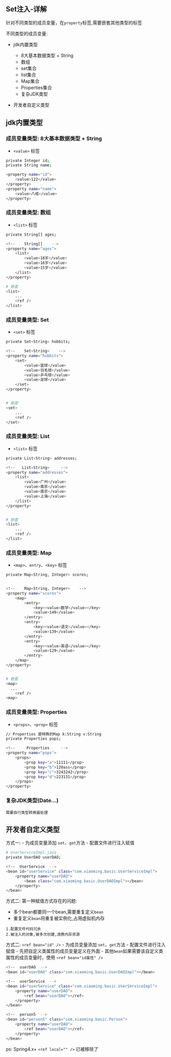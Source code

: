 ## Set注入-详解
针对不同类型的成员变量，在`property`标签,需要嵌套其他类型的标签

不同类型的成员变量:
- jdk内置类型
	- 8大基本数据类型 + String
	- 数组
	- set集合
	- list集合
	- Map集合
	- Properties集合
	- 复杂JDK类型

- 开发者自定义类型





## jdk内置类型
### 成员变量类型: 8大基本数据类型 + String
-  `<value>` 标签
```bash
private Integer id;
private String name;

<property name="id">
	<value>122</value>
</property>
<property name="name">
	<value>八戒</value>
</property>
```


### 成员变量类型: 数组
- `<list>` 标签
```bash
private String[] ages;

<!--    String[]    -->
<property name="ages">
    <list>
        <value>18岁</value>
        <value>16岁</value>
        <value>15岁</value>
    </list>
</property>

# 嵌套
<list>
	...
	<ref />
</list>
```


### 成员变量类型: Set
- `<set>` 标签
```bash
private Set<String> hobbits;

<!--    Set<String>    -->
<property name="hobbits">
    <set>
        <value>篮球</value>
        <value>羽毛球</value>
        <value>乒乓球</value>
        <value>足球</value>
    </set>
</property>


# 嵌套
<set>
	...
	<ref />
</set>
```


### 成员变量类型: List
- `<list>` 标签
```bash
private List<String> addresses;

<!--   List<String>     -->
<property name="addresses">
    <list>
        <value>广州</value>
        <value>南京</value>
        <value>南京</value>
        <value>上海</value>
    </list>
</property>


# 嵌套
<list>
	...
	<ref />
</list>
```


### 成员变量类型: Map
- `<map>`、`entry`、`<key>` 标签
```bash
private Map<String, Integer> scores;


<!--    Map<String, Integer>    -->
<property name="scores">
    <map>
        <entry>
            <key><value>数学</value></key>
            <value>149</value>
        </entry>
        <entry>
            <key><value>语文</value></key>
            <value>139</value>
        </entry>
        <entry>
            <key><value>英语</value></key>
            <value>129</value>
        </entry>
    </map>
</property>


# 嵌套
<map>
  ...
	<ref />
<map>

```


### 成员变量类型: Properties
- `<props>`、`<prop>` 标签
```bash
// Properties 是特殊的Map k:String v:String
private Properties pops;

<!--     Properties     -->
<property name="pops">
    <props>
        <prop key="a">11111</prop>
        <prop key="b">120ass</prop>
        <prop key="c">3243242</prop>
        <prop key="d">223131</prop>
    </props>
</property>
```


### 复杂JDK类型(Date...)
```
需要自行类型转换器处理
```





## 开发者自定义类型
方式一:
	- 为成员变量添加 `set`、`get`方法
	- 配置文件进行注入赋值
```bash
# UserServiceImpl.java
private UserDAO userDAO;

<!--  UserService  -->
<bean id="userService" class="com.xiaoming.basic.UserServiceImpl">
    <property name="userDAO">
        <bean class="com.xiaoming.basic.UserDAOImpl"></bean>
    </property>
</bean>
```

方式二:
第一种赋值方式存在的问题:
 - 多个bean都要同一个bean,需要重复定义`bean`
 - 重复定义`bean`将重复被实例化,占用虚拟机内存
```
1.配置文件代码冗余
2.被注入的对象,被多次创建,浪费内存资源
```

方式二:
`<ref bean="id" />`
	- 为成员变量添加 `set`、`get`方法
	- 配置文件进行注入赋值
		- 先把自定义类属性的成员变量定义在外面
		- 其他`bean`如果需要该自定义类属性的成员变量时，使用 `<ref bean="id属性" />`
```bash
<!--  userDAO  -->
<bean id="userDAO" class="com.xiaoming.basic.UserDAOImpl"></bean>

<!--  userService  -->
<bean id="userService" class="com.xiaoming.basic.UserServiceImpl">
    <property name="userDAO">
        <ref bean="userDAO"></ref>
    </property>
</bean>

<!--  person5  -->
<bean id="person5" class="com.xiaoming.basic.Person">
    <property name="userDAO">
        <ref bean="userDAO"></ref>
    </property>
</bean>
```

ps: Spring4.x+ `<ref local="" />` 已被移除了
